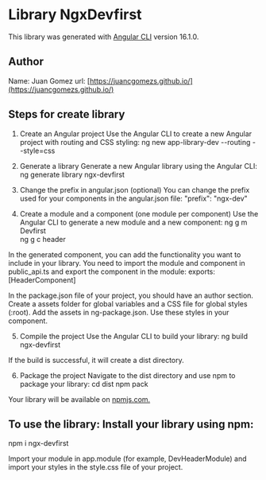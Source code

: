 # Library NgxDevfirst

This library was generated with [Angular CLI](https://github.com/angular/angular-cli) version 16.1.0.

## Author
Name: Juan Gomez
url: [https://juancgomezs.github.io/](https://juancgomezs.github.io/)

## Steps for create library

1. Create an Angular project Use the Angular CLI to create a new Angular project with routing and CSS styling:
       ng new app-library-dev --routing --style=css

2. Generate a library Generate a new Angular library using the Angular CLI:
       ng generate library ngx-devfirst

3. Change the prefix in angular.json (optional) You can change the prefix used for your components in the angular.json file:
       "prefix": "ngx-dev"

4. Create a module and a component (one module per component) Use the Angular CLI to generate a new module and a new component:
       ng g m Devfirst	
       ng g c header

In the generated component, you can add the functionality you want to include in your library. You need to import the module and component in public_api.ts and export the component in the module:
       exports: [HeaderComponent]

In the package.json file of your project, you should have an author section. Create a assets folder for global variables and a CSS file for global styles (:root). Add the assets in ng-package.json. Use these styles in your component.

5. Compile the project Use the Angular CLI to build your library:
       ng build ngx-devfirst

If the build is successful, it will create a dist directory.

6. Package the project Navigate to the dist directory and use npm to package your library:
       cd dist
       npm pack

Your library will be available on [npmjs.com.](npmjs.com.)

## To use the library: Install your library using npm:

   npm i ngx-devfirst

Import your module in app.module (for example, DevHeaderModule) and import your styles in the style.css file of your project.
